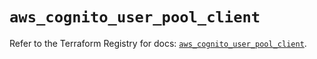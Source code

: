 # `aws_cognito_user_pool_client`

Refer to the Terraform Registry for docs: [`aws_cognito_user_pool_client`](https://registry.terraform.io/providers/hashicorp/aws/5.90.0/docs/resources/cognito_user_pool_client).
